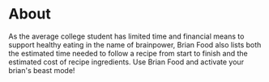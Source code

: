 # About
As the average college student has limited time and financial means to support healthy eating in the name of brainpower, Brian Food also lists both the estimated time needed to follow a recipe from start to finish and the estimated cost of recipe ingredients. 
Use Brian Food and activate your brian's beast mode!
